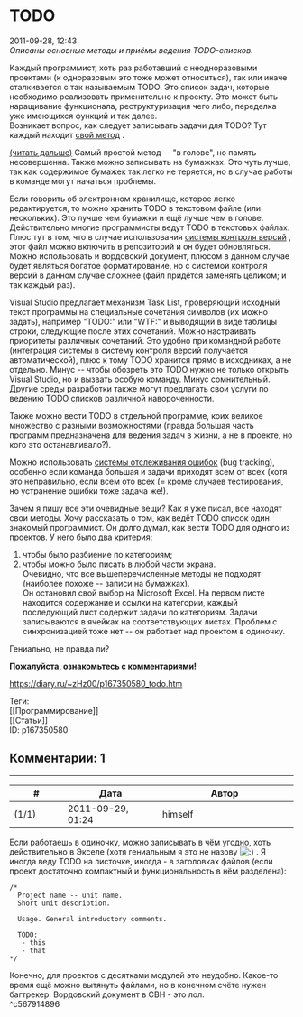 TODO
====

  
2011-09-28, 12:43  
  *Описаны основные методы и приёмы ведения TODO-списков.*    
   
 Каждый программист, хоть раз работавший с неодноразовыми проектами (к одноразовым это тоже может относиться), так или иначе сталкивается с так называемым TODO. Это список задач, которые необходимо реализовать применительно к проекту. Это может быть наращивание функционала, реструктуризация чего либо, переделка уже имеющихся функций и так далее.   
 Возникает вопрос, как следует записывать задачи для TODO? Тут каждый находит  [свой метод](https://www.youtube.com/watch?v=m9-kM-guQtk)  .   
   
  [(читать дальше)](https://zHz00.diary.ru/p167350580.htm?index=1#linkmore167350580m1)    Самый простой метод -- "в голове", но память несовершенна. Также можно записывать на бумажках. Это чуть лучше, так как содержимое бумажек так легко не теряется, но в случае работы в команде могут начаться проблемы.   
   
 Если говорить об электронном хранилище, которое легко редактируется, то можно хранить TODO в текстовом файле (или нескольких). Это лучше чем бумажки и ещё лучше чем в голове. Действительно многие программисты ведут TODO в текстовых файлах. Плюс тут в том, что в случае использования  [системы контроля версий](https://ru.wikipedia.org/wiki/%D0%A1%D0%B8%D1%81%D1%82%D0%B5%D0%BC%D0%B0_%D0%BA%D0%BE%D0%BD%D1%82%D1%80%D0%BE%D0%BB%D1%8F_%D0%B2%D0%B5%D1%80%D1%81%D0%B8%D0%B9)  , этот файл можно включить в репозиторий и он будет обновляться. Можно использовать и вордовский документ, плюсом в данном случае будет являться богатое форматирование, но с системой контроля версий в данном случае сложнее (файл придётся заменять целиком; и так каждый раз).   
   
 Visual Studio предлагает механизм Task List, проверяющий исходный текст программы на специальные сочетания символов (их можно задать), например "TODO:" или "WTF:" и выводящий в виде таблицы строки, следующие после этих сочетаний. Можно настраивать приоритеты различных сочетаний. Это удобно при командной работе (интеграция системы в систему контроля версий получается автоматической), плюс к тому TODO хранится прямо в исходниках, а не отдельно. Минус -- чтобы обозреть это TODO нужно не только открыть Visual Studio, но и вызвать особую команду. Минус сомнительный. Другие среды разработки также могут предлагать свои услуги по ведению TODO списков различной навороченности.   
   
 Также можно вести TODO в отдельной программе, коих великое множество с разными возможностями (правда большая часть программ предназначена для ведения задач в жизни, а не в проекте, но кого это останавливало?).   
   
 Можно использовать  [системы отслеживания ошибок](https://ru.wikipedia.org/wiki/%D0%A1%D0%B8%D1%81%D1%82%D0%B5%D0%BC%D0%B0_%D0%BE%D1%82%D1%81%D0%BB%D0%B5%D0%B6%D0%B8%D0%B2%D0%B0%D0%BD%D0%B8%D1%8F_%D0%BE%D1%88%D0%B8%D0%B1%D0%BE%D0%BA)  (bug tracking), особенно если команда большая и задачи приходят всем от всех (хотя это неправильно, если всем ото всех (= кроме случаев тестирования, но устранение ошибки тоже задача же!).   
   
 Зачем я пишу все эти очевидные вещи? Как я уже писал, все находят свои методы. Хочу рассказать о том, как ведёт TODO список один знакомый программист. Он долго думал, как вести TODO для одного из проектов. У него было два критерия:   
 1) чтобы было разбиение по категориям;   
 2) чтобы можно было писать в любой части экрана.   
 Очевидно, что все вышеперечисленные методы не подходят (наиболее похоже -- записи на бумажках).   
 Он остановил свой выбор на Microsoft Excel. На первом листе находится содержание и ссылки на категории, каждый последующий лист содержит задачи по категориям. Задачи записываются в ячейках на соответствующих листах. Проблем с синхронизацией тоже нет -- он работает над проектом в одиночку.   
   
 Гениально, не правда ли?     
   
  **Пожалуйста, ознакомьтесь с комментариями!**    
  
<https://diary.ru/~zHz00/p167350580_todo.htm>  
  
Теги:  
[[Программирование]]  
[[Статьи]]  
ID: p167350580  


Комментарии: 1
--------------

  


---



|         #         |              Дата              |                     Автор                     |           ID           |
| --- | --- | --- | --- |
| (1/1) | 2011-09-29, 01:24 | himself | c567914896 |

  
 Если работаешь в одиночку, можно записывать в чём угодно, хоть действительно в Экселе (хотя гениальным я это не назову ![:)](http://static.diary.ru/picture/3.gif) . Я иногда веду TODO на листочке, иногда - в заголовках файлов (если проект достаточно компактный и функциональность в нём разделена):   
 
```
/*  
  Project name -- unit name.
  Short unit description.

  Usage. General introductory comments.

  TODO:
   - this
   - that  
*/
```
   
   
 Конечно, для проектов с десятками модулей это неудобно. Какое-то время ещё можно вытянуть файлами, но в конечном счёте нужен багтрекер.  Вордовский документ в СВН - это лол.    
 ^c567914896